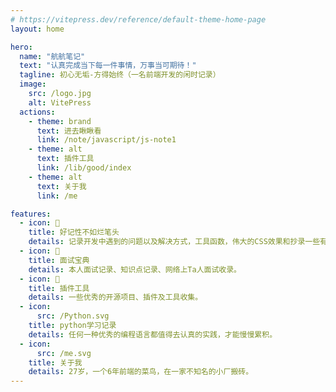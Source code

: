 ```yaml
---
# https://vitepress.dev/reference/default-theme-home-page
layout: home

hero:
  name: "航航笔记"
  text: "认真完成当下每一件事情，万事当可期待！"
  tagline: 初心无垢-方得始终（一名前端开发的闲时记录）
  image:
    src: /logo.jpg
    alt: VitePress
  actions:
    - theme: brand
      text: 进去瞅瞅看
      link: /note/javascript/js-note1
    - theme: alt
      text: 插件工具
      link: /lib/good/index
    - theme: alt
      text: 关于我
      link: /me

features:
  - icon: 📝
    title: 好记性不如烂笔头
    details: 记录开发中遇到的问题以及解决方式，工具函数，伟大的CSS效果和抄录一些有灵活的文章。
  - icon: 🔑
    title: 面试宝典
    details: 本人面试记录、知识点记录、网络上Ta人面试收录。
  - icon: 🔩
    title: 插件工具
    details: 一些优秀的开源项目、插件及工具收集。
  - icon: 
      src: /Python.svg
    title: python学习记录
    details: 任何一种优秀的编程语言都值得去认真的实践，才能慢慢累积。
  - icon: 
      src: /me.svg
    title: 关于我
    details: 27岁，一个6年前端的菜鸟，在一家不知名的小厂搬砖。
---
```


